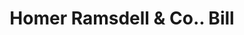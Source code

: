 ---
doi: 10.7916/D8960VQN
date_other: '1870'
date_other_textual: 1870-1879
form: printed ephemera
genre:
- Invoices
name:
- Homer Ramsdell & Co.
object_in_context_url: https://biggert.cul.columbia.edu/items/view/ave_biggert_01651
subject_hierarchical_geographic:
- Newburgh, New York, United States
subject_name:
- Homer Ramsdell & Co.
title: Homer Ramsdell & Co.. Bill
sort_title: Homer Ramsdell & Co.. Bill
call_number: ave_biggert_01651
coordinates:
- 41.51972222222222,-74.0213888888889
pid: ave_biggert_01651
identifiers: ave_biggert_01651
thumbnail: https://derivativo-2.library.columbia.edu/iiif/2/ldpd:490787/full/!256,256/0/native.jpg
permalink: /biggert/ave_biggert_01651/
layout: iiif-image-page
---